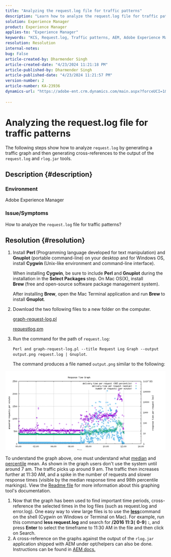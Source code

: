 ```yaml
---
title: "Analyzing the request.log file for traffic patterns"
description: "Learn how to analyze the request.log file for traffic patterns in Adobe Experience Manager."
solution: Experience Manager
product: Experience Manager
applies-to: "Experience Manager"
keywords: "KCS, Request.log, Traffic patterns, AEM, Adobe Experience Manager, Request Log Graph"
resolution: Resolution
internal-notes: 
bug: False
article-created-by: Dharmender Singh
article-created-date: "4/23/2024 11:21:18 PM"
article-published-by: Dharmender Singh
article-published-date: "4/23/2024 11:21:57 PM"
version-number: 2
article-number: KA-23936
dynamics-url: "https://adobe-ent.crm.dynamics.com/main.aspx?forceUCI=1&pagetype=entityrecord&etn=knowledgearticle&id=c8bcc82f-c801-ef11-a1fd-6045bd026dc7"

---
```

# Analyzing the request.log file for traffic patterns


The following steps show how to analyze `request.log` by generating a traffic graph and then generating cross-references to the output of the `request.log` and `rlog.jar` tools.

## Description {#description}


### <b>Environment</b>

Adobe Experience Manager



### <b>Issue/Symptoms</b>

How to analyze the `request.log` file for traffic patterns?


## Resolution {#resolution}


1. Install <b>Perl </b>(Programming language developed for text manipulation) and <b>Gnuplot </b>(portable command-line) on your desktop and for Windows OS, install <b>Cygwin </b>(Unix-like environment and command-line interface). 

    When installing <b>Cygwin</b>, be sure to include <b>Perl </b>and<b> Gnuplot</b> during the installation in the <b>Select Packages </b>step. On Mac OS(X), install <b>Brew </b>(free and open-source software package management system).


    After installing <b>Brew</b>, open the Mac Terminal application and run <b>Brew </b>to install <b>Gnuplot</b>.
2. Download the two following files to a new folder on the computer.

    [graph-request-log.pl](https://raw.githubusercontent.com/joerghoh/cq5-utils/master/scripts/request.log/graph-request-log.pl)

    [requestlog.pm](https://raw.githubusercontent.com/joerghoh/cq5-utils/master/scripts/request.log/requestlog.pm)
3. Run the command for the path of `request.log`: <b> </b>


    `Perl and graph-request-log.pl --title Request Log Graph --output output.png request.log | Gnuplot`.


    The command produces a file named `output.png` similar to the following:


![](assets/23a59622-99e7-ee11-904d-6045bd006b3d.png)

To understand the graph above, one must understand what [median](https://www.mathsisfun.com/definitions/median.html) and [percentile](https://www.mathsisfun.com/data/percentiles.html) mean. As shown in the graph users don't use the system until around 7 am. The traffic picks up around 9 am. The traffic then increases further at 11:30 AM, and a spike in the number of requests and slower response times (visible by the median response time and 98th percentile markings). View the [Readme file](https://github.com/joerghoh/cq5-utils/tree/master/scripts/request.log) for more information about this graphing tool's documentation.

1. Now that the graph has been used to find important time periods, cross-reference the selected times in the log files (such as request.log and error.log). One easy way to view large files is to use the <b>[less](https://en.wikipedia.org/wiki/Less_%28Unix%29)</b>command on the shell (Cygwin on Windows or Terminal on Mac). For example, run this command <b>less request.log</b> and search for <b>/2016 11:3`[` 0-9`]` :</b>, and press <b>Enter</b> to select the timeframe to 11:30 AM in the file and then click on Search.<br>
2. A cross-reference on the graphs against the output of the `rlog.jar` application shipped with AEM under opt/helpers can also be done. Instructions can be found in [AEM docs.](https://experienceleague.adobe.com/en/docs/experience-manager-release-information/aem-release-updates/previous-updates/aem-previous-versions)

